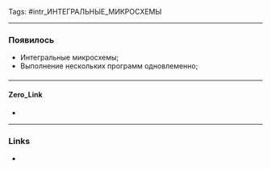 Tags: #intr_ИНТЕГРАЛЬНЫЕ_МИКРОСХЕМЫ
***
### Появилось
- Интегральные микросхемы;
- Выполнение нескольких программ одновлеменно;

####

***
#### Zero_Link
-
***
### Links
- 


